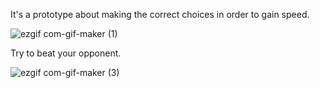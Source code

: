 It's a prototype about making the correct choices in order to gain speed.

![ezgif com-gif-maker (1)](https://user-images.githubusercontent.com/58032358/146986553-e335ba71-6e06-4212-9d99-103aa13508e3.gif)

Try to beat your opponent.

![ezgif com-gif-maker (3)](https://user-images.githubusercontent.com/58032358/146987046-9e69c0f3-ac6e-43b3-a082-cbde00349406.gif)
